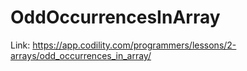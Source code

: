 # OddOccurrencesInArray

Link: <https://app.codility.com/programmers/lessons/2-arrays/odd_occurrences_in_array/>

